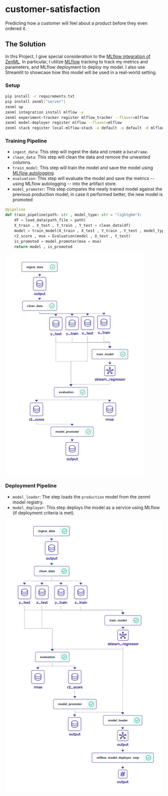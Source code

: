 # customer-satisfaction
 Predicting how a customer will feel about a product before they even ordered it.

 ## The Solution
 In this Project, I give special consideration to the [MLflow integration of ZenML](https://docs.zenml.io/stacks-and-components/component-guide/model-deployers/mlflow). In particular, I utilize [MLflow](https://mlflow.org/) tracking to track my metrics and parameters, and MLflow deployment to deploy my model. I also use Streamlit to showcase how this model will be used in a real-world setting.

### Setup 
```bash
pip install -r requirements.txt
pip install zenml["server"]
zenml up
zenml integration install mlflow -y
zenml experiment-tracker register mlflow_tracker --flavor=mlflow
zenml model-deployer register mlflow --flavor=mlflow
zenml stack register local-mlflow-stack -a default -o default -d mlflow -e mlflow_tracker --set
```
### Training Pipeline
- `ingest_data`: This step will ingest the data and create a `DataFrame`.
- `clean_data`: This step will clean the data and remove the unwanted columns.
- `train_model`: This step will train the model and save the model
  using [MLflow autologging](https://www.mlflow.org/docs/latest/tracking.html).
- `evaluation`: This step will evaluate the model and save the metrics -- using
  MLflow autologging -- into the artifact store.
- `model_promoter`: This step compares the newly trained model against the previous production model, in case it performed better, the new model is promoted

```python
@pipeline
def train_pipeline(path: str , model_type: str = "lightgbm"):
    df = load_data(path_file = path)
    X_train , X_test , Y_train , Y_test = clean_data(df)
    model = train_model(X_train , X_test , Y_train , Y_test , model_type = model_type)
    r2_score , mse = Evaluation(model , X_test , Y_test)
    is_promoted = model_promoter(mse = mse)
    return model , is_promoted
```
![run_pipeline](data\training_pipeline.png)
### Deployment Pipeline
- `model_loader`: The step loads the `production` model from the zenml model registry.
- `model_deployer`: This step deploys the model as a service using MLflow (if deployment criteria is met).

![deployment](data\continuous_deployment.png)